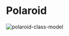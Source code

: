 # Polaroid
![polaroid-class-model](https://user-images.githubusercontent.com/37135328/122197596-a267e200-ce98-11eb-9fd5-31980b6f563a.jpg)
